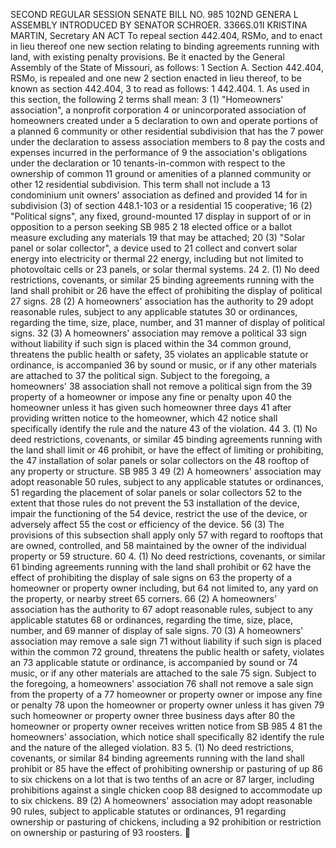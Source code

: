 SECOND REGULAR SESSION
SENATE BILL NO. 985
102ND GENERA L ASSEMBLY
INTRODUCED BY SENATOR SCHROER.
3366S.01I KRISTINA MARTIN, Secretary
AN ACT
To repeal section 442.404, RSMo, and to enact in lieu thereof one new section relating to binding
agreements running with land, with existing penalty provisions.
Be it enacted by the General Assembly of the State of Missouri, as follows:
1 Section A. Section 442.404, RSMo, is repealed and one new
2 section enacted in lieu thereof, to be known as section 442.404,
3 to read as follows:
1 442.404. 1. As used in this section, the following
2 terms shall mean:
3 (1) "Homeowners' association", a nonprofit corporation
4 or unincorporated association of homeowners created under a
5 declaration to own and operate portions of a planned
6 community or other residential subdivision that has the
7 power under the declaration to assess association members to
8 pay the costs and expenses incurred in the performance of
9 the association's obligations under the declaration or
10 tenants-in-common with respect to the ownership of common
11 ground or amenities of a planned community or other
12 residential subdivision. This term shall not include a
13 condominium unit owners' association as defined and provided
14 for in subdivision (3) of section 448.1-103 or a residential
15 cooperative;
16 (2) "Political signs", any fixed, ground-mounted
17 display in support of or in opposition to a person seeking
SB 985 2
18 elected office or a ballot measure excluding any materials
19 that may be attached;
20 (3) "Solar panel or solar collector", a device used to
21 collect and convert solar energy into electricity or thermal
22 energy, including but not limited to photovoltaic cells or
23 panels, or solar thermal systems.
24 2. (1) No deed restrictions, covenants, or similar
25 binding agreements running with the land shall prohibit or
26 have the effect of prohibiting the display of political
27 signs.
28 (2) A homeowners' association has the authority to
29 adopt reasonable rules, subject to any applicable statutes
30 or ordinances, regarding the time, size, place, number, and
31 manner of display of political signs.
32 (3) A homeowners' association may remove a political
33 sign without liability if such sign is placed within the
34 common ground, threatens the public health or safety,
35 violates an applicable statute or ordinance, is accompanied
36 by sound or music, or if any other materials are attached to
37 the political sign. Subject to the foregoing, a homeowners'
38 association shall not remove a political sign from the
39 property of a homeowner or impose any fine or penalty upon
40 the homeowner unless it has given such homeowner three days
41 after providing written notice to the homeowner, which
42 notice shall specifically identify the rule and the nature
43 of the violation.
44 3. (1) No deed restrictions, covenants, or similar
45 binding agreements running with the land shall limit or
46 prohibit, or have the effect of limiting or prohibiting, the
47 installation of solar panels or solar collectors on the
48 rooftop of any property or structure.
SB 985 3
49 (2) A homeowners' association may adopt reasonable
50 rules, subject to any applicable statutes or ordinances,
51 regarding the placement of solar panels or solar collectors
52 to the extent that those rules do not prevent the
53 installation of the device, impair the functioning of the
54 device, restrict the use of the device, or adversely affect
55 the cost or efficiency of the device.
56 (3) The provisions of this subsection shall apply only
57 with regard to rooftops that are owned, controlled, and
58 maintained by the owner of the individual property or
59 structure.
60 4. (1) No deed restrictions, covenants, or similar
61 binding agreements running with the land shall prohibit or
62 have the effect of prohibiting the display of sale signs on
63 the property of a homeowner or property owner including, but
64 not limited to, any yard on the property, or nearby street
65 corners.
66 (2) A homeowners' association has the authority to
67 adopt reasonable rules, subject to any applicable statutes
68 or ordinances, regarding the time, size, place, number, and
69 manner of display of sale signs.
70 (3) A homeowners' association may remove a sale sign
71 without liability if such sign is placed within the common
72 ground, threatens the public health or safety, violates an
73 applicable statute or ordinance, is accompanied by sound or
74 music, or if any other materials are attached to the sale
75 sign. Subject to the foregoing, a homeowners' association
76 shall not remove a sale sign from the property of a
77 homeowner or property owner or impose any fine or penalty
78 upon the homeowner or property owner unless it has given
79 such homeowner or property owner three business days after
80 the homeowner or property owner receives written notice from
SB 985 4
81 the homeowners' association, which notice shall specifically
82 identify the rule and the nature of the alleged violation.
83 5. (1) No deed restrictions, covenants, or similar
84 binding agreements running with the land shall prohibit or
85 have the effect of prohibiting ownership or pasturing of up
86 to six chickens on a lot that is two tenths of an acre or
87 larger, including prohibitions against a single chicken coop
88 designed to accommodate up to six chickens.
89 (2) A homeowners' association may adopt reasonable
90 rules, subject to applicable statutes or ordinances,
91 regarding ownership or pasturing of chickens, including a
92 prohibition or restriction on ownership or pasturing of
93 roosters.
